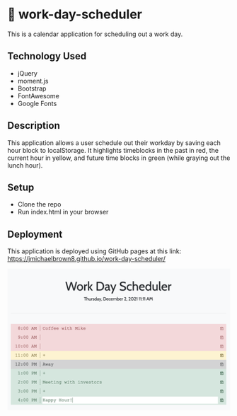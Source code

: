 # 📆 work-day-scheduler
This is a calendar application for scheduling out a work day.

## Technology Used
* jQuery
* moment.js
* Bootstrap
* FontAwesome
* Google Fonts

## Description

This application allows a user schedule out their workday by saving each hour block to localStorage. It highlights timeblocks in the past in red, the current hour in yellow, and future time blocks in green (while graying out the lunch hour).

## Setup

* Clone the repo
* Run index.html in your browser

## Deployment

This application is deployed using GitHub pages at this link: https://jmichaelbrown8.github.io/work-day-scheduler/

<img src="./work-day-scheduler.png" alt="Screenshot of the work day scheduler" />
